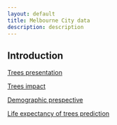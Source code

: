 ```yaml
---
layout: default
title: Melbourne City data
description: description
---
```



## Introduction




[Trees presentation](./PAGE1.html)

[Trees impact](./PAGE-Vera.html)

[Demographic prespective](./PAGE-Gi.html)

[Life expectancy of trees prediction](./PAGE-Pred.html)


